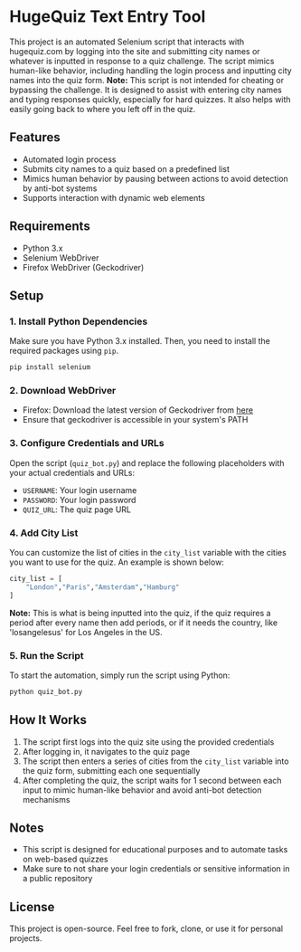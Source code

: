 # HugeQuiz Text Entry Tool

This project is an automated Selenium script that interacts with hugequiz.com by logging into the site and submitting city names or whatever is inputted in response to a quiz challenge. The script mimics human-like behavior, including handling the login process and inputting city names into the quiz form.
**Note:** This script is not intended for cheating or bypassing the challenge. It is designed to assist with entering city names and typing responses quickly, especially for hard quizzes. It also helps with easily going back to where you left off in the quiz.


## Features
- Automated login process
- Submits city names to a quiz based on a predefined list
- Mimics human behavior by pausing between actions to avoid detection by anti-bot systems
- Supports interaction with dynamic web elements

## Requirements
- Python 3.x
- Selenium WebDriver
- Firefox WebDriver (Geckodriver)

## Setup

### 1. Install Python Dependencies
Make sure you have Python 3.x installed. Then, you need to install the required packages using `pip`.

```bash
pip install selenium
```

### 2. Download WebDriver
- Firefox: Download the latest version of Geckodriver from [here](https://github.com/mozilla/geckodriver/releases)
- Ensure that geckodriver is accessible in your system's PATH

### 3. Configure Credentials and URLs
Open the script (`quiz_bot.py`) and replace the following placeholders with your actual credentials and URLs:
- `USERNAME`: Your login username
- `PASSWORD`: Your login password
- `QUIZ_URL`: The quiz page URL

### 4. Add City List
You can customize the list of cities in the `city_list` variable with the cities you want to use for the quiz.
An example is shown below:
```python
city_list = [
    "London","Paris","Amsterdam","Hamburg"
]
```
**Note:** This is what is being inputted into the quiz, if the quiz requires a period after every name then add periods, or if it needs the country, like 'losangelesus' for Los Angeles in the US.

### 5. Run the Script
To start the automation, simply run the script using Python:

```bash
python quiz_bot.py
```
## How It Works
1. The script first logs into the quiz site using the provided credentials
2. After logging in, it navigates to the quiz page
3. The script then enters a series of cities from the `city_list` variable into the quiz form, submitting each one sequentially
4. After completing the quiz, the script waits for 1 second between each input to mimic human-like behavior and avoid anti-bot detection mechanisms

## Notes
- This script is designed for educational purposes and to automate tasks on web-based quizzes
- Make sure to not share your login credentials or sensitive information in a public repository

## License
This project is open-source. Feel free to fork, clone, or use it for personal projects.
